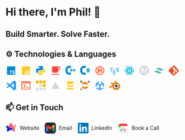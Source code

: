 # Hi there, I'm Phil! 👋

## Build Smarter. Solve Faster.

## ⚙️ Technologies & Languages

<div style="display: flex; flex-wrap: wrap; gap: 10px; align-items: center;">
  <!-- Languages -->
  <img src=https://raw.githubusercontent.com/material-extensions/vscode-material-icon-theme/refs/heads/main/icons/typescript.svg width="30" height="30">
  <img src=https://raw.githubusercontent.com/material-extensions/vscode-material-icon-theme/refs/heads/main/icons/javascript.svg width="30" height="30">
  <img src=https://raw.githubusercontent.com/material-extensions/vscode-material-icon-theme/refs/heads/main/icons/python.svg width="30" height="30">
  <img src=https://raw.githubusercontent.com/material-extensions/vscode-material-icon-theme/refs/heads/main/icons/java.svg width="30" height="30">
  <img src=https://raw.githubusercontent.com/material-extensions/vscode-material-icon-theme/refs/heads/main/icons/cpp.svg width="30" height="30">
  <img src=https://raw.githubusercontent.com/material-extensions/vscode-material-icon-theme/refs/heads/main/icons/csharp.svg width="30" height="30">
  <img src=https://raw.githubusercontent.com/material-extensions/vscode-material-icon-theme/refs/heads/main/icons/rust.svg width="30" height="30">
  <img src=https://raw.githubusercontent.com/material-extensions/vscode-material-icon-theme/refs/heads/main/icons/tex.svg width="30" height="30">
  <!-- Web/Frontend Frameworks -->
  <img src=https://raw.githubusercontent.com/material-extensions/vscode-material-icon-theme/refs/heads/main/icons/react.svg width="30" height="30">
  <img src=https://raw.githubusercontent.com/material-extensions/vscode-material-icon-theme/refs/heads/main/icons/next.svg width="30" height="30">
  <img src=https://raw.githubusercontent.com/material-extensions/vscode-material-icon-theme/refs/heads/main/icons/tailwindcss.svg width="30" height="30">
  <!-- Developer Tools -->
  <img src=https://raw.githubusercontent.com/material-extensions/vscode-material-icon-theme/refs/heads/main/icons/git.svg width="30" height="30">
  <img src=https://raw.githubusercontent.com/material-extensions/vscode-material-icon-theme/refs/heads/main/icons/vscode.svg width="30" height="30">
  <img src=https://raw.githubusercontent.com/material-extensions/vscode-material-icon-theme/refs/heads/main/icons/console.svg width="30" height="30">
  <img src=https://raw.githubusercontent.com/material-extensions/vscode-material-icon-theme/refs/heads/main/icons/pnpm.svg width="30" height="30">
  <img src=https://raw.githubusercontent.com/material-extensions/vscode-material-icon-theme/refs/heads/main/icons/vercel.svg width="30" height="30">
  <!-- Data & Science -->
  <img src=https://raw.githubusercontent.com/material-extensions/vscode-material-icon-theme/refs/heads/main/icons/database.svg width="30" height="30">
  <img src=https://raw.githubusercontent.com/material-extensions/vscode-material-icon-theme/refs/heads/main/icons/jupyter.svg width="30" height="30">
  <!-- Game Development -->
  <img src=https://raw.githubusercontent.com/material-extensions/vscode-material-icon-theme/refs/heads/main/icons/unity.svg width="30" height="30">
  <img src=https://github.com/devicons/devicon/raw/refs/heads/master/icons/blender/blender-original.svg width="30" height="30">
</div>

## 📫 Get in Touch

<div style="display: flex; flex-wrap: wrap; gap: 15px; align-items: center; margin-top: 20px;">
  <a href="https://pvi.sh" target="_blank" style="display: flex; align-items: center; text-decoration: none; color: inherit;">
    <img src="https://github.com/zenatron/svgs/raw/refs/heads/main/logos/arc.svg" width="30" height="30" style="margin-right: 8px;">
    <span style="vertical-align: middle;">Website</span>
  </a>
  
  <a href="mailto:phil@underscore.games" style="display: flex; align-items: center; text-decoration: none; color: inherit;">
    <img src="https://github.com/zenatron/svgs/raw/refs/heads/main/logos/gmail.svg" width="30" height="30" style="margin-right: 8px;">
    <span style="vertical-align: middle;">Email</span>
  </a>
  
  <a href="https://www.linkedin.com/in/philipvishnevsky/" target="_blank" style="display: flex; align-items: center; text-decoration: none; color: inherit;">
    <img src="https://github.com/zenatron/svgs/raw/refs/heads/main/logos/linkedin.svg" width="30" height="30" style="margin-right: 8px;">
    <span style="vertical-align: middle;">LinkedIn</span>
  </a>
  
  <a href="https://fantastical.app/philvishnevsky" target="_blank" style="display: flex; align-items: center; text-decoration: none; color: inherit;">
    <img src="https://github.com/zenatron/svgs/raw/refs/heads/main/logos/fantastical.png" width="30" height="30" style="margin-right: 8px;">
    <span style="vertical-align: middle;">Book a Call</span>
  </a>
</div>